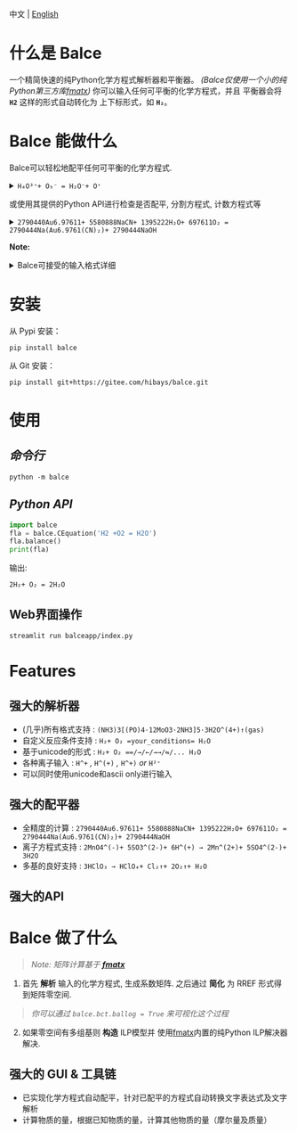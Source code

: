 中文 | [English](README.md)

# 什么是 Balce

一个精简快速的纯Python化学方程式解析器和平衡器。
*(Balce仅使用一个小的纯Python第三方库[fmatx](https://github.com/hibays/fmatx))*
你可以输入任何可平衡的化学方程式，并且
平衡器会将 **`H2`** 这样的形式自动转化为
上下标形式，如 **`H₂`**。

# Balce 能做什么

Balce可以轻松地配平任何可平衡的化学方程式.

<details><summary><code>H₄O³⁺+ O₉⁻ = H₂O⁻+ O⁺</code></summary>

```ShellSession
web模式运行
streamlit run balceapp/index.py

$ python -m balce
Balce v1.2.0
* info = False
* form = uni

Inp[1]: H₄O³⁺+ O₉⁻ = H₂O⁻+ O⁺
Oup[1]: 5H₄O³⁺+ 3O₉⁻ = 10H₂O⁻+ 22O⁺
```

</details>

或使用其提供的Python API进行检查是否配平, 分割方程式, 计数方程式等

<details><summary><code>2790440Au6.97611+ 5580888NaCN+ 1395222H₂O+ 697611O₂ = 2790444Na(Au6.9761(CN)₂)+ 2790444NaOH</code></summary>

```ShellSession
$ python
>>> import balce
>>> balce.CEquation('2790440Au6.97611+ 5580888NaCN+ 1395222H₂O+ 697611O₂ = 2790444Na(Au6.9761(CN)₂)+ 2790444NaOH').check()
True
>>> balce.CEquation('H2+O2=H2O').count()
({'H': 2, 'e': 0, 'O': 2}, {'H': 2, 'O': 1, 'e': 0})
>>>
>>> balce.CEquation('H2+O2=H2O').split()
('H₂+O₂', '=', 'H₂O')
>>> balce.CEquation('H2+O2=H2O').split(to_mal=True)
(['H₂', 'O₂'], '=', ['H₂O'])
>>>
```

</details>

**Note:**

<details><summary>Balce可接受的输入格式详细</summary>

化学方程式的格式与化学课本里的基本相同，详细描述如下：

* 化学方程式由左右两个表达式组成，中间用至少1个等号=、中间带反应条件的2个等号、右箭头→或双向箭头⇋⇌↔⇄⇆⇔隔开
* 如：Mg+O2=△=MgO2，Mg+O2==MgO2, Mg+O2→MgO2
* 表达式由若干部分组成，每部分由整数或空串与化学式组成，部分之间用加号+连接
* 如：2Mg+O2，MgO2
* 化学式由若干部分构成，每部分顺次由项、系数、价数和0至1个上下箭头↑↓构成，部分之间直接连接
* 项是元素或以左右圆括号()或左右方括号[]括起来的或用间隔号·连接的化学式，如[Ru(C10H8N2)3]Cl2·6H2O
* 系数可以是一个整数，小数，unicode下标或空串
* 价数可用以下两种形式描述：
  1. 异或符^或两个连续星号**与左右圆括号()括起来的整数、小数或空串与1个正负号+-的组合的组合
  2. Unicode上标
* 如：MgO3.99, MgO₂；SO4.5²⁻, SO₄**(3.2-), SO₄²⁻, OH⁻, OH^(-)↑；Ca(OH)2, H(SO₄)₂⡀₉⁴⁻↓

</details>

# 安装

从 Pypi 安装：

`pip install balce`

从 Git 安装：

`pip install git+https://gitee.com/hibays/balce.git`

# 使用

## *命令行*

`python -m balce`

## *Python API*

```python
import balce
fla = balce.CEquation('H2 +O2 = H2O')
fla.balance()
print(fla)
```

输出:

```latex
2H₂+ O₂ = 2H₂O
```

## Web界面操作

`streamlit run balceapp/index.py`

# Features

## 强大的解析器

* (几乎)所有格式支持 : `(NH3)3[(PO)4·12MoO3·2NH3]5·3H2O^(4+)↑(gas)`
* 自定义反应条件支持 : `H₂+ O₂ =your_conditions= H₂O`
* 基于unicode的形式 : `H₂+ O₂ ==/→/←/→→/⇋/... H₂O`
* 各种离子输入 : `H^+` *,* `H^(+)` *,* `H^+)` *or* `H²⁺`
* 可以同时使用unicode和ascii only进行输入

## 强大的配平器

* 全精度的计算 : `2790440Au6.97611+ 5580888NaCN+ 1395222H₂O+ 697611O₂ = 2790444Na(Au6.9761(CN)₂)+ 2790444NaOH`
* 离子方程式支持 : `2MnO4^(-)+ 5SO3^(2-)+ 6H^(+) → 2Mn^(2+)+ 5SO4^(2-)+ 3H2O`
* 多基的良好支持 : `3HClO₃ → HClO₄+ Cl₂↑+ 2O₂↑+ H₂O`

## 强大的API

# Balce 做了什么

> *Note: 矩阵计算基于 **[fmatx](https://github.com/hibays/fmatx)***

1. 首先 **解析** 输入的化学方程式,
   生成系数矩阵. 之后通过 **简化** 为 RREF
   形式得到矩阵零空间.

> *你可以通过 `balce.bct.ballog = True` 来可视化这个过程*

2. 如果零空间有多组基则 **构造** ILP模型并
   使用[fmatx](fmatx)内置的纯Python ILP解决器解决.

## 强大的 GUI & 工具链

- 已实现化学方程式自动配平，针对已配平的方程式自动转换文字表达式及文字解析
- 计算物质的量，根据已知物质的量，计算其他物质的量（摩尔量及质量）


